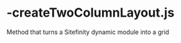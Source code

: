 -createTwoColumnLayout.js
=========================

Method that turns a Sitefinity dynamic module into a grid
